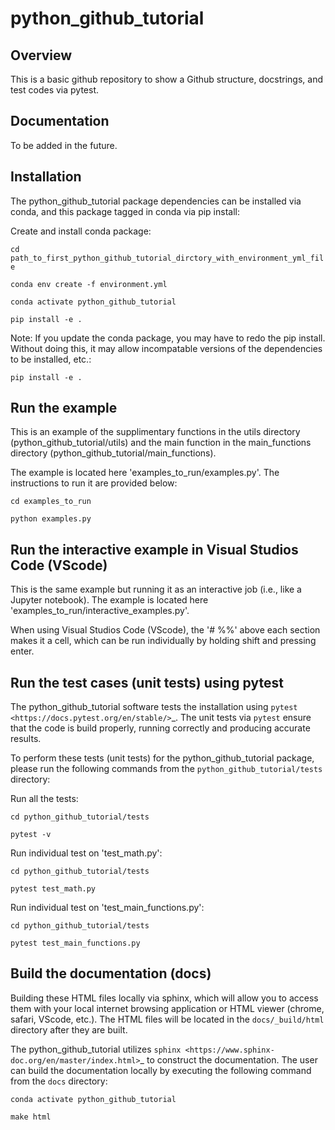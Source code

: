 #  python_github_tutorial 

## Overview

This is a basic github repository to show a Github structure, docstrings, and test codes via pytest.


## Documentation

To be added in the future.


## Installation

The  python_github_tutorial package dependencies can be installed via conda, and this package tagged in conda via pip install:

Create and install conda package:

`cd path_to_first_python_github_tutorial_dirctory_with_environment_yml_file`

`conda env create -f environment.yml`

`conda activate python_github_tutorial`

`pip install -e .`

Note: If you update the conda package, you may have to redo the pip install.  Without doing this, it may allow incompatable versions of the dependencies to be installed, etc.:

`pip install -e .`

## Run the example

This is an example of the supplimentary functions in the utils directory (python_github_tutorial/utils) and the main function in the main_functions directory (python_github_tutorial/main_functions).

The example is located here 'examples_to_run/examples.py'. The instructions to run it are provided below:

`cd examples_to_run`

`python examples.py`

## Run the interactive example in Visual Studios Code (VScode) 

This is the same example but running it as an interactive job (i.e., like a Jupyter notebook). The example is located here 'examples_to_run/interactive_examples.py'.  

When using Visual Studios Code (VScode), the '# %%' above each section makes it a cell, which can be run individually by holding shift and pressing enter.


## Run the test cases (unit tests) using pytest

The python_github_tutorial software tests the installation using `pytest <https://docs.pytest.org/en/stable/>`_. 
The unit tests via ``pytest`` ensure that the code is build properly, running correctly and producing 
accurate results.  

To perform these tests (unit tests) for the python_github_tutorial package, please run the following commands 
from the ``python_github_tutorial/tests`` directory:

Run all the tests:

`cd python_github_tutorial/tests`

`pytest -v`

Run individual test on 'test_math.py':

`cd python_github_tutorial/tests`

`pytest test_math.py`

Run individual test on 'test_main_functions.py':

`cd python_github_tutorial/tests`

`pytest test_main_functions.py`

## Build the documentation (docs)

Building these HTML files locally via sphinx, which will allow you to access them with your 
local internet browsing application or HTML viewer (chrome, safari, VScode, etc.). 
The HTML files will be located in the ``docs/_build/html`` directory after they are built.  

The python_github_tutorial utilizes `sphinx <https://www.sphinx-doc.org/en/master/index.html>`_ to construct the documentation. 
The user can build the documentation locally by executing the following command from the ``docs`` directory:
    
`conda activate python_github_tutorial`
    
`make html`
